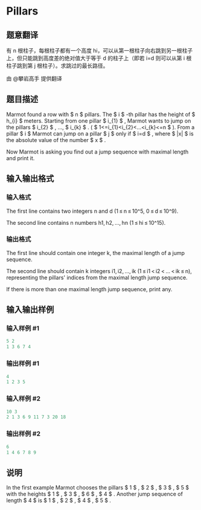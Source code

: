 # Pillars

## 题意翻译

有 n 根柱子，每根柱子都有一个高度 hi，可以从第一根柱子向右跳到另一根柱子上，但只能跳到高度差的绝对值大于等于 d 的柱子上（即若 i=d 则可以从第 i 根柱子跳到第 j 根柱子）。求跳过的最长路径。

由 @攀岩高手 提供翻译

## 题目描述

Marmot found a row with $ n $ pillars. The $ i $ -th pillar has the height of $ h_{i} $ meters. Starting from one pillar $ i_{1} $ , Marmot wants to jump on the pillars $ i_{2} $ , ..., $ i_{k} $ . ( $ 1<=i_{1}<i_{2}<...<i_{k}<=n $ ). From a pillar $ i $ Marmot can jump on a pillar $ j $ only if $ i=d $ , where $ |x| $ is the absolute value of the number $ x $ .

Now Marmot is asking you find out a jump sequence with maximal length and print it.

## 输入输出格式

### 输入格式

The first line contains two integers n and d (1 ≤ n ≤ 10^5, 0 ≤ d ≤ 10^9).

The second line contains n numbers h1, h2, ..., hn (1 ≤ hi ≤ 10^15).

### 输出格式

The first line should contain one integer k, the maximal length of a jump sequence.

The second line should contain k integers i1, i2, ..., ik (1 ≤ i1 < i2 < ... < ik ≤ n), representing the pillars' indices from the maximal length jump sequence.

If there is more than one maximal length jump sequence, print any.

## 输入输出样例

### 输入样例 #1

```cpp
5 2
1 3 6 7 4

```
### 输出样例 #1

```cpp
4
1 2 3 5 

```
### 输入样例 #2

```cpp
10 3
2 1 3 6 9 11 7 3 20 18

```
### 输出样例 #2

```cpp
6
1 4 6 7 8 9 

```
## 说明

In the first example Marmot chooses the pillars $ 1 $ , $ 2 $ , $ 3 $ , $ 5 $ with the heights $ 1 $ , $ 3 $ , $ 6 $ , $ 4 $ . Another jump sequence of length $ 4 $ is $ 1 $ , $ 2 $ , $ 4 $ , $ 5 $ .

